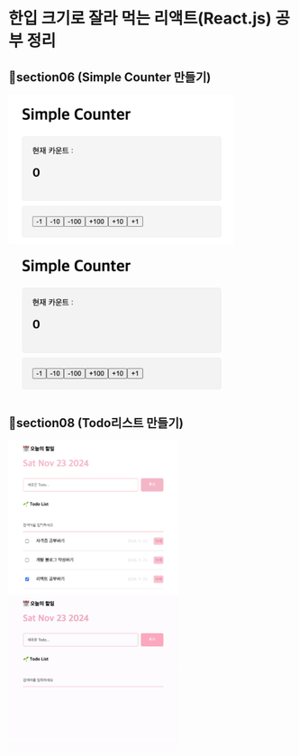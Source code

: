 # 한입 크기로 잘라 먹는 리액트(React.js) 공부 정리

## 🌱section06 (Simple Counter 만들기)
<div>
  <img src="/images/SimpleCounter.png" width="400" />
  <img src="/images/SimpleCounter.gif" width="400" />
</div>

## 🌱section08 (Todo리스트 만들기)
<div>
  <img src="/images/TodoReact.png" width="300" />
  <img src="/images/TodoReact.gif" width="300" />
</div>
